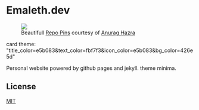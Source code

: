# Emaleth.dev

<figure>
  <a href="https://github.com/emaleth/emaleth.github.io">
    <img src="https://github-readme-stats.vercel.app/api/pin/?username=Emaleth&repo=Emaleth.github.io&show_owner=true&include_all_commits=true&title_color=e5b083&text_color=fbf7f3&icon_color=e5b083&bg_color=426e5d" />
  </a>
  <figcaption>Beautifull <a href="https://github.com/anuraghazra/github-readme-stats">Repo Pins</a> courtesy of <a href="https://twitter.com/anuraghazru">Anurag Hazra</a></figcaption>
</figure>

card theme: "title_color=e5b083&text_color=fbf7f3&icon_color=e5b083&bg_color=426e5d"

Personal website powered by github pages and jekyll. theme minima.
<!--more-->

## License
[MIT](https://choosealicense.com/licenses/mit/)

